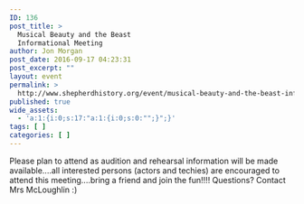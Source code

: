 ```yaml
---
ID: 136
post_title: >
  Musical Beauty and the Beast
  Informational Meeting
author: Jon Morgan
post_date: 2016-09-17 04:23:31
post_excerpt: ""
layout: event
permalink: >
  http://www.shepherdhistory.org/event/musical-beauty-and-the-beast-informational-meeting/
published: true
wide_assets:
  - 'a:1:{i:0;s:17:"a:1:{i:0;s:0:"";}";}'
tags: [ ]
categories: [ ]
---
```

Please plan to attend as audition and rehearsal information will be made available....all interested persons (actors and techies) are encouraged to attend this meeting....bring a friend and join the f<span class="text_exposed_show">un!!!! Questions? Contact Mrs McLoughlin <span class="_47e3"><i class="img sp_fM-mz8spZ1b sx_5371b4"></i><span class="_7oe">:)</span></span></span>